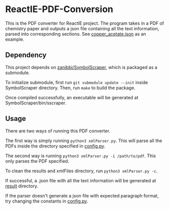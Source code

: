 # ReactIE-PDF-Conversion

This is the PDF converter for ReactIE project. The program takes in a PDF of chemistry paper and outputs a json file containing all the text information, parsed into corresponding sections. See [copper_acetate.json](/Thrust1CheckpointJSON/Copper_Acetate.json) as an example.

## Dependency

This project depends on [zanibbi/SymbolScraper](https://github.com/zanibbi/SymbolScraper), which is packaged as a submodule.

To initialize submodule, first run `git submodule update --init` inside SymbolScraper directory. Then, run `make` to build the package.

Once compiled successfully, an executable will be generated at SymbolScraper/bin/sscraper.

## Usage

There are two ways of running this PDF converter.

The first way is simply running `python3 xmlParser.py`. This will parse all the PDFs inside the directory specified in [config.py](/config.py).

The second way is running `python3 xmlParser.py -i /path/to/pdf`. This only parses the PDF specified.

To clean the results and xmlFiles directory, run `python3 xmlParser.py -c`.

If successful, a .json file with all the text information will be generated at [result](/result) directory.

If the parser doesn't generate a json file with expected paragraph format, try changing the constants in [config.py](/config.py).

